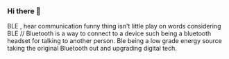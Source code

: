 ### Hi there 👋
BLE , hear communication funny thing isn't little play 
on words considering BLE // Bluetooth is a way to connect
to a device such being a bluetooth headset for talking 
to another person. Ble being a low grade energy source
taking the original Bluetooth out and upgrading digital
tech.
<!-- Power idea company product virtual network 
Wifi an ble link access devices supported all around 
world making an layer on layer protection base for
Wifi company products via routers for user purpose

Adding layer of low energy producing a similar process 
given info with paperwork on it
**blelink/blelink** is a ✨ _special_ ✨ repository because its `README.md` (this file) appears on your GitHub profile.

Here are some ideas to get you started:

- 🔭 I’m currently working on ...
- 🌱 I’m currently learning ...
- 👯 I’m looking to collaborate on ...
- 🤔 I’m looking for help with ...
- 💬 Ask me about ...
- 📫 How to reach me: ...
- 😄 Pronouns: ...
- ⚡ Fun fact: ...
-->

